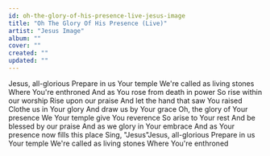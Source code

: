 ```yaml
---
id: oh-the-glory-of-his-presence-live-jesus-image
title: "Oh The Glory Of His Presence (Live)"
artist: "Jesus Image"
album: ""
cover: ""
created: ""
updated: ""
---
```


Jesus, all-glorious
Prepare in us Your temple
We're called as living stones
Where You're enthroned
And as You rose from death in power
So rise within our worship
Rise upon our praise
And let the hand that saw You raised
Clothe us in Your glory
And draw us by Your grace
Oh, the glory of Your presence
We Your temple give You reverence
So arise to Your rest
And be blessed by our praisе
And as we glory in Your embrace
And as Your prеsence now fills this place
Sing, "Jesus"Jesus, all-glorious
Prepare in us Your temple
We're called as living stones
Where You're enthroned